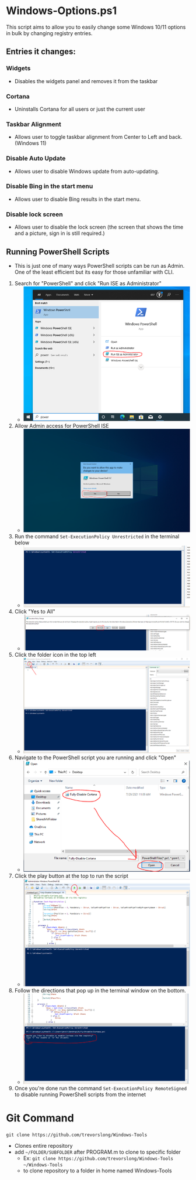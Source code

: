 # Windows-Options.ps1
This script aims to allow you to easily change some Windows 10/11 options in bulk by changing registry entries.


## Entries it changes:
### Widgets
   * Disables the widgets panel and removes it from the taskbar
### Cortana
   * Uninstalls Cortana for all users or just the current user
### Taskbar Alignment
   * Allows user to toggle taskbar alignment from Center to Left and back. (Windows 11)
### Disable Auto Update
   * Allows user to disable Windows update from auto-updating.
### Disable Bing in the start menu
   * Allows user to disable Bing results in the start menu.
### Disable lock screen
   * Allows user to disable the lock screen (the screen that shows the time and a picture, sign in is still required.)



## Running PowerShell Scripts
   * This is just one of many ways PowerShell scripts can be run as Admin. One of the least efficient but its easy for those unfamiliar with CLI.

   1. Search for "PowerShell" and click "Run ISE as Administrator"
      * ![PSInstructions1](https://raw.githubusercontent.com/trevorslong/Windows-Tools/main/Screenshots/ise-1.PNG)
   2. Allow Admin access for PowerShell ISE
       * ![PSInstructions2](https://raw.githubusercontent.com/trevorslong/Windows-Tools/main/Screenshots/ise-2.PNG)
   3. Run the command `Set-ExecutionPolicy Unrestricted` in the terminal below
       * ![PSInstructions3](https://raw.githubusercontent.com/trevorslong/Windows-Tools/main/Screenshots/ise-3.PNG)
   4. Click "Yes to All"
       * ![PSInstructions4](https://raw.githubusercontent.com/trevorslong/Windows-Tools/main/Screenshots/ise-4.PNG)
   5. Click the folder icon in the top left
       * ![PSInstructions5](https://raw.githubusercontent.com/trevorslong/Windows-Tools/main/Screenshots/ise-5.PNG)
   6. Navigate to the PowerShell script you are running and click "Open"
       * ![PSInstructions6](https://raw.githubusercontent.com/trevorslong/Windows-Tools/main/Screenshots/ise-6.PNG)
   7. Click the play button at the top to run the script
       * ![PSInstructions7](https://raw.githubusercontent.com/trevorslong/Windows-Tools/main/Screenshots/ise-7.PNG)
   8. Follow the directions that pop up in the terminal window on the bottom.
       * ![PSInstructions8](https://raw.githubusercontent.com/trevorslong/Windows-Tools/main/Screenshots/ise-8.PNG)
   9. Once you're done run the command `Set-ExecutionPolicy RemoteSigned` to disable running PowerShell scripts from the internet

 
# Git Command
`git clone https://github.com/trevorslong/Windows-Tools`
*  Clones entire repository
*  add `~/FOLDER/SUBFOLDER` after PROGRAM.m to clone to specific folder
   * Ex: `git clone https://github.com/trevorslong/Windows-Tools ~/Windows-Tools`
   * to clone repository to a folder in home named Windows-Tools
